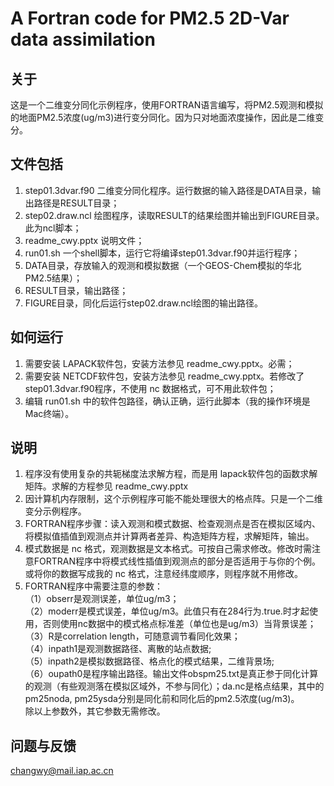 # A Fortran code for PM2.5 2D-Var data assimilation

## 关于
这是一个二维变分同化示例程序，使用FORTRAN语言编写，将PM2.5观测和模拟的地面PM2.5浓度(ug/m3)进行变分同化。因为只对地面浓度操作，因此是二维变分。

## 文件包括
1. step01.3dvar.f90 二维变分同化程序。运行数据的输入路径是DATA目录，输出路径是RESULT目录；
2. step02.draw.ncl 绘图程序，读取RESULT的结果绘图并输出到FIGURE目录。此为ncl脚本；
3. readme_cwy.pptx 说明文件；
4. run01.sh 一个shell脚本，运行它将编译step01.3dvar.f90并运行程序；
5. DATA目录，存放输入的观测和模拟数据（一个GEOS-Chem模拟的华北PM2.5结果）；
6. RESULT目录，输出路径；
7. FIGURE目录，同化后运行step02.draw.ncl绘图的输出路径。

## 如何运行
1. 需要安装 LAPACK软件包，安装方法参见 readme_cwy.pptx。必需；
2. 需要安装 NETCDF软件包，安装方法参见 readme_cwy.pptx。若修改了 step01.3dvar.f90程序，不使用 nc 数据格式，可不用此软件包；
3. 编辑 run01.sh 中的软件包路径，确认正确，运行此脚本（我的操作环境是Mac终端）。

## 说明
1. 程序没有使用复杂的共轭梯度法求解方程，而是用 lapack软件包的函数求解矩阵。求解的方程参见 readme_cwy.pptx
2. 因计算机内存限制，这个示例程序可能不能处理很大的格点阵。只是一个二维变分示例程序。
3. FORTRAN程序步骤：读入观测和模式数据、检查观测点是否在模拟区域内、将模拟值插值到观测点并计算两者差异、构造矩阵方程，求解矩阵，输出。
4. 模式数据是 nc 格式，观测数据是文本格式。可按自己需求修改。修改时需注意FORTRAN程序中将模式线性插值到观测点的部分是否适用于与你的个例。或将你的数据写成我的 nc 格式，注意经纬度顺序，则程序就不用修改。
5. FORTRAN程序中需要注意的参数：     
   （1）obserr是观测误差，单位ug/m3；  
   （2）moderr是模式误差，单位ug/m3。此值只有在284行为.true.时才起使用，否则使用nc数据中的模式格点标准差（单位也是ug/m3）当背景误差；  
   （3）R是correlation length，可随意调节看同化效果；  
   （4）inpath1是观测数据路径、离散的站点数据;  
   （5）inpath2是模拟数据路径、格点化的模式结果，二维背景场;  
   （6）oupath0是程序输出路径。输出文件obspm25.txt是真正参于同化计算的观测（有些观测落在模拟区域外，不参与同化）；da.nc是格点结果，其中的pm25noda, pm25ysda分别是同化前和同化后的pm2.5浓度(ug/m3)。   
   除以上参数外，其它参数无需修改。  

## 问题与反馈
changwy@mail.iap.ac.cn
